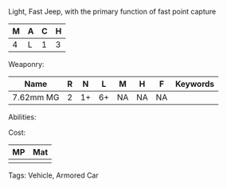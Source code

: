 Light, Fast Jeep, with the primary function of fast point capture

| M   | A   | C   | H   |
| --- | --- | --- | --- |
| 4   | L   | 1   | 3   |

Weaponry:

| Name      | R   | N   | L   | M   | H   | F   | Keywords |
| --------- | --- | --- | --- | --- | --- | --- | -------- |
| 7.62mm MG | 2   | 1+  | 6+  | NA  | NA  | NA  |          |

Abilities:



Cost:

| MP  | Mat |
| --- | --- |
|     |     |


Tags:
Vehicle, Armored Car
